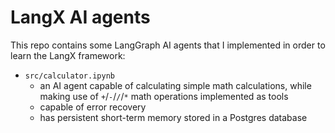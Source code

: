 # LangX AI agents
This repo contains some LangGraph AI agents that I implemented in order to learn the LangX framework:
- `src/calculator.ipynb`
  - an AI agent capable of calculating simple math calculations, while making use of `+`/`-`/`/`/`*` math operations implemented as tools
  - capable of error recovery
  - has persistent short-term memory stored in a Postgres database
